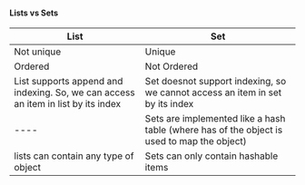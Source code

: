 
#### Lists vs Sets

| List | Set | 
| ---- | ----- |
| Not unique | Unique |
| Ordered | Not Ordered |
| List supports append and indexing. So, we can access an item in list by its index | Set doesnot support indexing, so we cannot access an item in set by its index |
| ---- | Sets are implemented like a hash table (where has of the object is used to map the object) |
| lists can contain any type of object | Sets can only contain hashable items |



